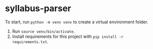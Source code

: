 # syllabus-parser

To start, run `python -m venv venv` to create a virtual environment folder. 
1. Run `source venv/bin/activate`. 
2. Install requirements for this project with `pip install -r requirements.txt`.
